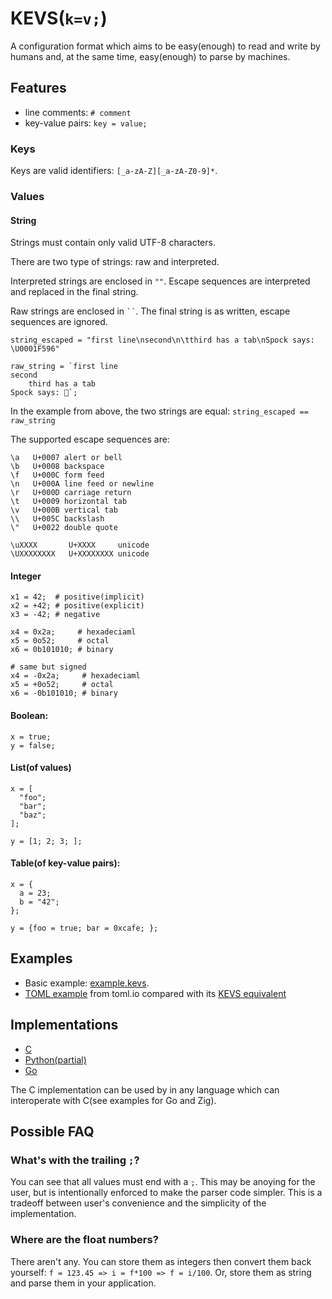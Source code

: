 # KEVS(`k=v;`)

A configuration format which aims to be easy(enough) to read and write by humans and, at the same time, easy(enough) to parse by machines.

## Features

- line comments: `# comment`
- key-value pairs: `key = value;`

### Keys

Keys are valid identifiers: `[_a-zA-Z][_a-zA-Z0-9]*`.

### Values

#### String

Strings must contain only valid UTF-8 characters.

There are two type of strings: raw and interpreted.

Interpreted strings are enclosed in `""`.
Escape sequences are interpreted and replaced in the final string.

Raw strings are enclosed in ` `` `.
The final string is as written, escape sequences are ignored.

```
string_escaped = "first line\nsecond\n\tthird has a tab\nSpock says: \U0001F596"

raw_string = `first line
second
    third has a tab
Spock says: 🖖`;
```

In the example from above, the two strings are equal: `string_escaped == raw_string`

The supported escape sequences are:

```
\a   U+0007 alert or bell
\b   U+0008 backspace
\f   U+000C form feed
\n   U+000A line feed or newline
\r   U+000D carriage return
\t   U+0009 horizontal tab
\v   U+000B vertical tab
\\   U+005C backslash
\"   U+0022 double quote

\uXXXX       U+XXXX     unicode
\UXXXXXXXX   U+XXXXXXXX unicode
```

#### Integer

```
x1 = 42;  # positive(implicit)
x2 = +42; # positive(explicit)
x3 = -42; # negative

x4 = 0x2a;     # hexadeciaml
x5 = 0o52;     # octal
x6 = 0b101010; # binary

# same but signed
x4 = -0x2a;     # hexadeciaml
x5 = +0o52;     # octal
x6 = -0b101010; # binary
```

#### Boolean:

```
x = true;
y = false;
```

#### List(of values)

```
x = [
  "foo";
  "bar";
  "baz";
];

y = [1; 2; 3; ];
```

#### Table(of key-value pairs):

```
x = {
  a = 23;
  b = "42";
};

y = {foo = true; bar = 0xcafe; };
```

## Examples

- Basic example: [example.kevs](./examples/example.kevs).
- [TOML example](./examples/toml.toml) from toml.io compared with its [KEVS equivalent](./examples/toml.kevs)

## Implementations

- [C](./src/c)
- [Python(partial)](./src/py)
- [Go](https://github.com/aburdulescu/gokevs)

The C implementation can be used by in any language which can interoperate with C(see examples for Go and Zig).

## Possible FAQ

### What's with the trailing `;`?

You can see that all values must end with a `;`.
This may be anoying for the user, but is intentionally enforced to make the parser code simpler.
This is a tradeoff between user's convenience and the simplicity of the implementation.

### Where are the float numbers?

There aren't any.
You can store them as integers then convert them back yourself: `f = 123.45 => i = f*100 => f = i/100`.
Or, store them as string and parse them in your application.
